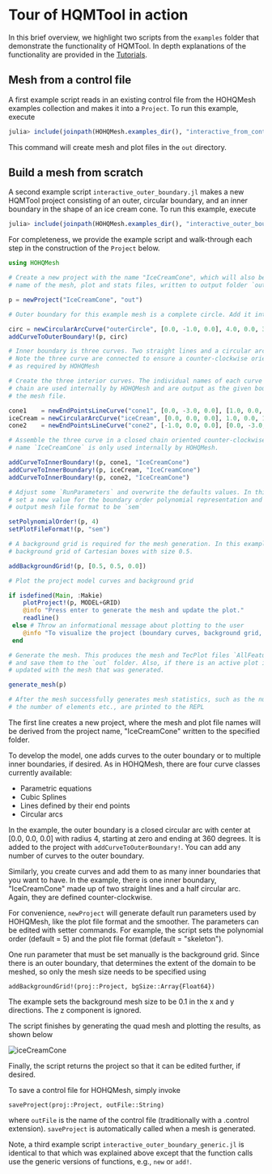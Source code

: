 # Tour of HQMTool in action

In this brief overview, we highlight two scripts from the `examples` folder
that demonstrate the functionality of HQMTool. In depth
explanations of the functionality are provided in the [Tutorials](@ref).

## Mesh from a control file

A first example script reads in an existing control file from the HOHQMesh examples collection
and makes it into a `Project`.
To run this example, execute
```julia
julia> include(joinpath(HOHQMesh.examples_dir(), "interactive_from_control_file.jl"))
```
This command will create mesh and plot files in the `out` directory.

## Build a mesh from scratch

A second example script `interactive_outer_boundary.jl` makes a new HQMTool project consisting
of an outer, circular boundary, and an inner boundary in the shape of an ice cream cone.
To run this example, execute
```julia
julia> include(joinpath(HOHQMesh.examples_dir(), "interactive_outer_boundary.jl"))
```

For completeness, we provide the example script and walk-through each step in the construction
of the `Project` below.
```julia
using HOHQMesh

# Create a new project with the name "IceCreamCone", which will also be the
# name of the mesh, plot and stats files, written to output folder `out`.

p = newProject("IceCreamCone", "out")

# Outer boundary for this example mesh is a complete circle. Add it into the project.

circ = newCircularArcCurve("outerCircle", [0.0, -1.0, 0.0], 4.0, 0.0, 360.0, "degrees")
addCurveToOuterBoundary!(p, circ)

# Inner boundary is three curves. Two straight lines and a circular arc.
# Note the three curve are connected to ensure a counter-clockwise orientation
# as required by HOHQMesh

# Create the three interior curves. The individual names of each curve in the inner
# chain are used internally by HOHQMesh and are output as the given boundary names in
# the mesh file.

cone1    = newEndPointsLineCurve("cone1", [0.0, -3.0, 0.0], [1.0, 0.0, 0.0])
iceCream = newCircularArcCurve("iceCream", [0.0, 0.0, 0.0], 1.0, 0.0, 180.0, "degrees")
cone2    = newEndPointsLineCurve("cone2", [-1.0, 0.0, 0.0], [0.0, -3.0, 0.0])

# Assemble the three curve in a closed chain oriented counter-clockwise. The chain
# name `IceCreamCone` is only used internally by HOHQMesh.

addCurveToInnerBoundary!(p, cone1, "IceCreamCone")
addCurveToInnerBoundary!(p, iceCream, "IceCreamCone")
addCurveToInnerBoundary!(p, cone2, "IceCreamCone")

# Adjust some `RunParameters` and overwrite the defaults values. In this case, we
# set a new value for the boundary order polynomial representation and adjust the
# output mesh file format to be `sem`

setPolynomialOrder!(p, 4)
setPlotFileFormat!(p, "sem")

# A background grid is required for the mesh generation. In this example we lay a
# background grid of Cartesian boxes with size 0.5.

addBackgroundGrid!(p, [0.5, 0.5, 0.0])

# Plot the project model curves and background grid

if isdefined(Main, :Makie)
    plotProject!(p, MODEL+GRID)
    @info "Press enter to generate the mesh and update the plot."
    readline()
 else # Throw an informational message about plotting to the user
    @info "To visualize the project (boundary curves, background grid, mesh, etc.), include `GLMakie` and run again."
 end

# Generate the mesh. This produces the mesh and TecPlot files `AllFeatures.mesh` and `AllFeatures.tec`
# and save them to the `out` folder. Also, if there is an active plot in the project `p` it is
# updated with the mesh that was generated.

generate_mesh(p)

# After the mesh successfully generates mesh statistics, such as the number of corner nodes,
# the number of elements etc., are printed to the REPL
```
The first line creates a new project, where the mesh and plot file names will be derived
from the project name, "IceCreamCone" written to the specified folder.

To develop the model, one adds curves to the outer boundary or to multiple inner boundaries,
if desired. As in HOHQMesh, there are four curve classes currently available:

- Parametric equations
- Cubic Splines
- Lines defined by their end points
- Circular arcs

In the example, the outer boundary is a closed circular arc with center at [0.0, 0.0, 0.0]
with radius 4, starting at zero and ending at 360 degrees. It is added to the project with
`addCurveToOuterBoundary!`. You can add any number of curves to the outer boundary.

Similarly, you create curves and add them to as many inner boundaries that you want to have.
In the example, there is one inner boundary, "IceCreamCone" made up of two straight lines and a half
circular arc. Again, they are defined counter-clockwise.

For convenience, `newProject` will generate default run parameters used by HOHQMesh, like the plot file format
and the smoother. The parameters can be edited with setter commands. For example, the script
sets the polynomial order (default = 5) and the plot file format (default = "skeleton").

One run parameter that must be set manually is the background grid. Since there is an outer
boundary, that determines the extent of the domain to be meshed, so only the mesh size needs
to be specified using
```
addBackgroundGrid!(proj::Project, bgSize::Array{Float64})
```

The example sets the background mesh size to be 0.1 in the x and y directions.
The z component is ignored.

The script finishes by generating the quad mesh and plotting the results, as shown below

![iceCreamCone](https://user-images.githubusercontent.com/25242486/162193980-b80fb92c-2851-4809-af01-be856152514f.png)

Finally, the script returns the project so that it can be edited further, if desired.

To save a control file for HOHQMesh, simply invoke
```
saveProject(proj::Project, outFile::String)
```
where `outFile` is the name of the control file (traditionally with a .control extension).
`saveProject` is automatically called when a mesh is generated.

Note, a third example script `interactive_outer_boundary_generic.jl` is identical to that
which was explained above except that the function calls use the generic versions of
functions, e.g., `new` or `add!`.
